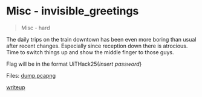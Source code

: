 # Misc - invisible_greetings

> Misc - hard

The daily trips on the train downtown has been even more boring than usual after recent changes.
Especially since reception down there is atrocious.
Time to switch things up and show the middle finger to those guys.

Flag will be in the format UiTHack25{*insert password*}

Files: [dump.pcapng](src/dump.pcapng)

[writeup](writeup/README.md)
